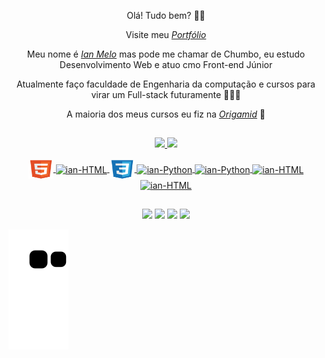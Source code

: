 

<div>
  <p align="center">Olá! Tudo bem? 🧔🏾</p>
  <p align="center">Visite meu <a href="https://ichumbo.github.io"><i>Portfólio</i></a></p>
  <p align="center">Meu nome é <a href="https://www.linkedin.com/in/ian-melo-a90558216/"><i>Ian Melo</i></a> mas pode me chamar de Chumbo, eu estudo Desenvolvimento Web e atuo cmo Front-end Júnior</p>
  <p align="center">Atualmente faço faculdade de Engenharia da computação e cursos para virar um Full-stack futuramente 👨🏾‍💻</p>
  <p align="center">A maioria dos meus cursos eu fiz na <a href="https://www.origamid.com/"><i>Origamid</i></a> 🐺</p>
</div>


##

<div align="center">
  <a href="https://github.com/ichumbo">
   <img height="150em" src="https://github-readme-stats.vercel.app/api?username=ichumbo&show_icons=true&theme=tokyonight&include_all_commits=true&count_private=true"/>
  <img height="150em" src="https://github-readme-stats.vercel.app/api/top-langs/?username=ichumbo&layout=compact&langs_count=7&theme=tokyonight"/>
</div>
<div align="center" valign="top"><br>
  <img align="center" alt="ian-HTML" height="30" width="40" src="https://raw.githubusercontent.com/devicons/devicon/master/icons/html5/html5-original.svg">
  <img align="center" alt="ian-HTML" height="30" width="40" src="https://cdn.jsdelivr.net/gh/devicons/devicon/icons/javascript/javascript-original.svg">
  <img align="center" alt="ian-CSS" height="30" width="40" src="https://raw.githubusercontent.com/devicons/devicon/master/icons/css3/css3-original.svg">
  <img align="center" alt="ian-Python" height="30" width="40" src="https://cdn.jsdelivr.net/gh/devicons/devicon/icons/canva/canva-original.svg">
  <img align="center" alt="ian-Python" height="30" width="40" src="https://cdn.jsdelivr.net/gh/devicons/devicon/icons/laravel/laravel-plain.svg">
  <img align="center" alt="ian-HTML" height="30" width="40" src="https://cdn.jsdelivr.net/gh/devicons/devicon/icons/react/react-original.svg">
  <img align="center" alt="ian-HTML" height="30" width="40" src="https://cdn.jsdelivr.net/gh/devicons/devicon/icons/github/github-original.svg">
</div>
  
  ##
  
  <div align="center"> 
  <a href="https://instagram.com/ichumbo" target="_blank"><img src="https://img.shields.io/badge/-Instagram-%23E4405F?style=for-the-badge&logo=instagram&logoColor=white" target="_blank"></a>
  <a href = "mailto:ian.mellofla@gmail.com"><img src="https://img.shields.io/badge/Gmail-D14836?style=for-the-badge&logo=gmail&logoColor=white" target="_blank"></a> 
  <a href="https://twitter.com/IanMelw" target="_blank"><img src="https://img.shields.io/badge/Twitter-1DA1F2?style=for-the-badge&logo=twitter&logoColor=white" target="_blank"></a>
  <a href="https://www.linkedin.com/in/ian-melo-a90558216/" target="_blank"><img src="https://img.shields.io/badge/-LinkedIn-%230077B5?style=for-the-badge&logo=linkedin&logoColor=white" target="_blank"></a>
  </div>
  
  ![Snake animation](https://github.com/ichumbo/ichumbo/blob/output/github-contribution-grid-snake.svg)
  
  
